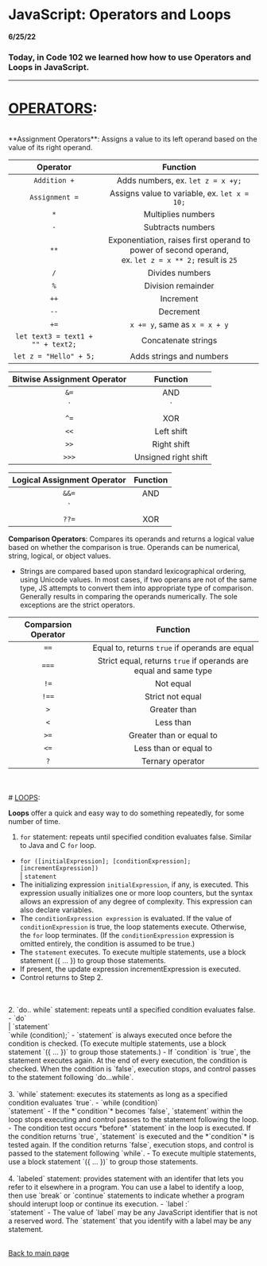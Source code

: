 # JavaScript: Operators and Loops
**6/25/22** 
### Today, in Code 102 we learned how how to use Operators and Loops in JavaScript. 

---
# <u>OPERATORS</u>:
<br>
**Assignment Operators**: Assigns a value to its left operand based on the value of its right operand. 

| **Operator**            |          **Function** |
| :---: | :---: |
| `Addition +` | Adds numbers, ex. `let z = x +y;` |
| `Assignment =` | Assigns value to variable, ex. `let x = 10;` |
| `*` | Multiplies numbers |
| `-` | Subtracts numbers |
| `**` | Exponentiation, raises first operand to power of second operand, <br>ex. `let z = x ** 2;` result is `25` |
| `/`| Divides numbers |
| `%` | Division remainder|
| `++` | Increment |
| `--`| Decrement|
| `+=`| `x += y`, same as `x = x + y`|
| `let text3 = text1 + "" + text2;`| Concatenate strings |
| `let z = "Hello" + 5;`| Adds strings and numbers|

| **Bitwise Assignment Operator**            |          **Function** |
| :---: | :---: |
| `&=` | AND |
| `|` | OR |
| `^=` | XOR |
| `<<` | Left shift|
| `>>` | Right shift |
| `>>>` | Unsigned right shift |


| **Logical Assignment Operator**            |          **Function** |
| :---: | :---: |
| `&&=` | AND |
| `||=` | OR |
| `??=` | XOR |

**Comparison Operators**: Compares its operands and returns a logical value based on whether the comparison is true. Operands can be numerical, string, logical, or object values. 
- Strings are compared based upon standard lexicographical ordering, using Unicode values. In most cases, if two operans are not of the same type, JS attempts to convert them into appropriate type of comparison. Generally results in comparing the operands numerically. The sole exceptions are the strict operators. 

| **Comparsion Operator**            |          **Function** |
| :---: | :---: |
| `==` | Equal to, returns `true` if operands are equal |
| `===` | Strict equal, returns `true` if operands are equal and same type |
| `!=` | Not equal |
| `!==` | Strict not equal |
| `>` | Greater than |
| `<`| Less than |
| `>=` | Greater than or equal to|
| `<=` | Less than or equal to |
| `?`| Ternary operator |
<br>
<br>
# <u>LOOPS</u>:

**Loops** offer a quick and easy way to do something repeatedly, for some number of time. 

1. `for` statement: repeats until specified condition evaluates false. Similar to Java and C `for` loop. 
- `for ([initialExpression]; [conditionExpression]; [incrementExpression])` <br>
 | `statement`
- The initializing expression `initialExpression`, if any, is executed. This expression usually initializes one or more loop counters, but the syntax allows an expression of any degree of complexity. This expression can also declare variables.
- The `conditionExpression expression` is evaluated. If the value of `conditionExpression` is true, the loop statements execute. Otherwise, the `for` loop terminates. (If the `conditionExpression` expression is omitted entirely, the condition is assumed to be true.)
- The `statement` executes. To execute multiple statements, use a block statement ({ ... }) to group those statements.
- If present, the update expression incrementExpression is executed.
- Control returns to Step 2.
<br>
<br>
2. `do.. while` statement: repeats until a specified condition evaluates false. 
- `do`<br>
    |  `statement`<br>
`while (condition);`
- `statement` is always executed once before the condition is checked. (To execute multiple statements, use a block statement `({ ... })` to group those statements.)
- If `condition` is `true`, the statement executes again. At the end of every execution, the condition is checked. When the condition is `false`, execution stops, and control passes to the statement following `do...while`.
<br>
<br>
3. `while` statement: executes its statements as long as a specified condition evaluates `true`. 
- `while (condition)` <br>
  `statement`
- If the *`condition`* becomes `false`, `statement` within the loop stops executing and control passes to the statement following the loop.
- The condition test occurs *before* `statement` in the loop is executed. If the condition returns `true`, `statement` is executed and the *`condition`* is tested again. If the condition returns `false`, execution stops, and control is passed to the statement following `while`.
- To execute multiple statements, use a block statement `({ ... })` to group those statements.
<br>
<br>
4. `labeled` statement: provides statement with an identifer that lets you refer to it elsewhere in a program. You can use a label to identify a loop, then use `break` or `continue` statements to indicate whether a program should interupt loop or continue its execution. 
- `label :` <br>
   `statement`
- The value of `label` may be any JavaScript identifier that is not a reserved word. The `statement` that you identify with a label may be any statement.
<br>
<br>

[Back to main page](README.md)